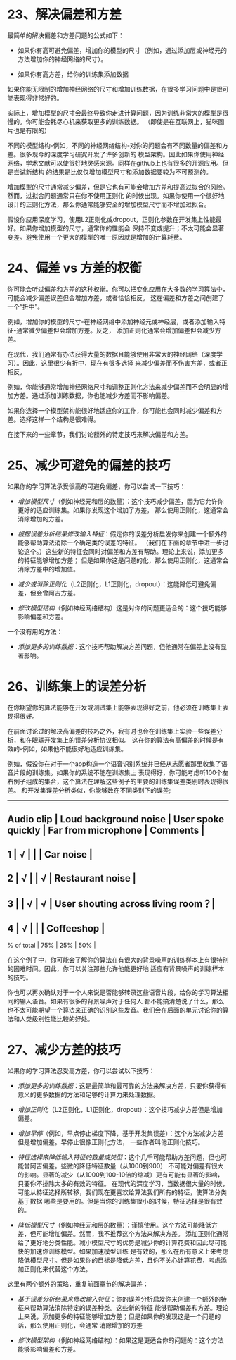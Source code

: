 # 23、解决偏差和方差

最简单的解决偏差和方差问题的公式如下：

- 如果你有高可避免偏差，增加你的模型的尺寸（例如，通过添加层或神经元的方法增加你的神经网络的尺寸）。

- 如果你有高方差，给你的训练集添加数据

如果你能无限制的增加神经网络的尺寸和增加训练数据，在很多学习问题中是很可能表现得非常好的。

实际上，增加模型的尺寸会最终导致你走进计算问题，因为训练非常大的模型是很慢的。你可能会耗尽心机来获取更多的训练数据。
（即使是在互联网上，猫咪图片也是有限的）

不同的模型结构-例如，不同的神经网络结构-对你的问题会有不同数量的偏差和方差。很多现今的深度学习研究开发了许多创新的
模型架构。因此如果你使用神经网络，学术文献可以使很好地灵感来源。同样在github上也有很多的开源应用。但是尝试新结构
的结果是比仅仅增加模型尺寸和添加数据要较为不可预测的。

增加模型的尺寸通常减少偏差，但是它也有可能会增加方差和提高过拟合的风险。然而，过拟合问题通常只在你不使用正则化
的时候出现。如果你使用一个很好地设计的正则化方法，那么你通常能够安全的增加模型尺寸而不增加过拟合。

假设你应用深度学习，使用L2正则化或dropout，正则化参数在开发集上性能最好。如果你增加模型的尺寸，通常你的性能会
保持不变或提升；不太可能会显著变差。避免使用一个更大的模型的唯一原因就是增加的计算耗费。


# 24、偏差 vs 方差的权衡

你可能会听过偏差和方差的这种权衡。你可以把变化应用在大多数的学习算法中，可能会减少偏差误差但会增加方差，或者恰恰相反。
这在偏差和方差之间创建了一个“折中”。

例如，增加你的模型的尺寸-在神经网络中添加神经元或神经层，或者添加输入特征-通常减少偏差但会增加方差。反之，
添加正则化通常会增加偏差但会减少方差。

在现代，我们通常有办法获得大量的数据且能够使用非常大的神经网络（深度学习）。因此，这里很少有折中，现在有很多选择
来减少偏差而不伤害方差，或者正相反。

例如，你能够通常增加神经网络尺寸和调整正则化方法来减少偏差而不会明显的增加方差。通过添加训练数据，你也能减少方差而不影响偏差。

如果你选择一个模型架构能很好地适应你的工作，你可能也会同时减少偏差和方差。选择这样一个结构是很难得。

在接下来的一些章节，我们讨论额外的特定技巧来解决偏差和方差。


# 25、减少可避免的偏差的技巧

如果你的学习算法承受很高的可避免偏差，你可以尝试一下技巧：

- *增加模型尺寸*（例如神经元和层的数量）：这个技巧减少偏差，因为它允许你更好的适应训练集。如果你发现这个增加了方差，
那么使用正则化，这通常会消除增加的方差。

- *根据误差分析结果修改输入特征*：假定你的误差分析启发你来创建一个额外的能够帮助算法消除一个确定类的误差的特征。
（我们在下面的章节中进一步讨论这个。）这些新的特征会同时对偏差和方差有帮助。理论上来说，添加更多的特征能够增加方差；
但是如果你这是问题的化，那么使用正则化，这通常会消除方差中的增加值。

- *减少或消除正则化*（L2正则化，L1正则化，dropout）：这能降低可避免偏差，但会曾阿吉方差。

- *修改模型结构*（例如神经网络结构）这是对你的问题更适合的：这个技巧能够影响偏差和方差。

一个没有用的方法：

- *添加更多的训练数据*：这个技巧帮助解决方差问题，但他通常在偏差上没有显著影响。


# 26、训练集上的误差分析

在你期望你的算法能够在开发或测试集上能够表现得好之前，他必须在训练集上表现得很好。

在前面讨论过的解决高偏差的技巧之外，我有时也会在训练集上实验一些误差分析，和在眼球开发集上的误差分析协议相似。
这在你的算法有高偏差的时候是有效的-例如，如果他不能很好地适应训练集。

例如，假设你在对于一个app构造一个语音识别系统并已经从志愿者那里收集了语音片段的训练集。如果你的系统不能在训练集上
表现得好，你可能考虑听100个左右例子组成的集合，这个算法在理解这些例子的主要的训练集误差类别时表现得很差。
和开发集误差分析类似，你能够数在不同类别下的误差;

-------------------------------------------------------------------------------------------------------------------
Audio clip  | Loud background noise | User spoke quickly | Far from microphone |            Comments               |
-------------------------------------------------------------------------------------------------------------------
1           |           √           |                    |                     |            Car noise              |
-------------------------------------------------------------------------------------------------------------------
2           |           √           |                    |         √           |          Restaurant noise         |
-------------------------------------------------------------------------------------------------------------------
3           |                       |          √         |         √           | User shouting across living room？|
-------------------------------------------------------------------------------------------------------------------
4           |           √           |                    |                     |            Coffeeshop             |
-------------------------------------------------------------------------------------------------------------------
% of total  |          75%          |          25%       |         50%         |


在这个例子中，你可能会了解你的算法在有很大的背景噪声的训练样本上有很特别的困难时间。因此，你可以关注那些允许他能更好地
适应有背景噪声的训练样本的技巧。

你也可以再次确认对于一个人来说是否能够转录这些语音片段，给你的学习算法相同的输入语音。如果有很多的背景噪声对于任何人
都不能搞清楚说了什么，那么也不太可能期望一个算法来正确的识别这些发音。我们会在后面的单元讨论你的算法和人类级别性能比较的好处。


# 27、减少方差的技巧

如果你的学习算法忍受高方差，你可以尝试以下技巧：

- *添加更多的训练数据*：这是最简单和最可靠的方法来解决方差，只要你获得有意义的更多数据的方法和足够的计算力来处理数据。

- *增加正则化*（L2正则化，L1正则化，dropout）：这个技巧减少方差但是增加偏差。

- *增加早停*（例如，早点停止梯度下降，基于开发集误差）：这个方法减少方差但是增加偏差。早停止很像正则化方法，
一些作者叫他正则化技巧。

- *特征选择来降低输入特征的数量或类型*：这个几千可能帮助方差问题，但也可能曾阿吉偏差。些微的降低特征数量（从1000到900）
不可能对偏差有很大的影响。显著的减少（从1000到100-10倍的缩减）更有可能有显著的影响，只要你不排除太多的有效的特征。
在现代的深度学习，当数据很大量的时候，可能从特征选择所转移，我们现在更喜欢给算法我们所有的特征，使算法分类基于数据
哪些是要用的。但是当你的训练集很小的时候，特征选择是很有效的。

- *降低模型尺寸*（例如神经元和层的数量）：谨慎使用。这个方法可能降低方差，但可能增加偏差。然而，我不推荐这个方法来解决方差。
添加正则化通常给了更好地分类性能。减小模型尺寸的优势是减少你的计算花费和因此尽可能快的加速你训练模型。如果加速模型训练
是有效的，那么在所有意义上来考虑降低模型尺寸。但是如果你的目标是降低方差，且你不关心计算花费，考虑添加正则化来代替这个方法。

这里有两个额外的策略，重复前面章节的解决偏差：

- *基于误差分析结果来修改输入特征*：你的误差分析启发你来创建一个额外的特征来帮助算法消除特定的误差种类。这些新的特征
能够帮助偏差和方差。理论上来说，添加更多的特征能够增加方差；但是如果你的发现这是一个问题的话，那么使用正则化，会通常
消除增加的方差

- *修改模型架构*（例如神经网络结构）：如果这是更适合你的问题的：这个方法能够影响偏差和方差。